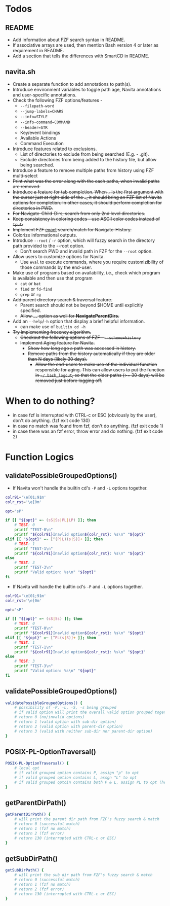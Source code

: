 # Todos

## README

- Add information about FZF search syntax in README.
- If associative arrays are used, then mention Bash version 4 or later as requirement in README.
- Add a section that tells the differences with SmartCD in README.

## navita.sh

- Create a separate function to add annotations to path(s).
- Introduce environment variables to toggle path age, Navita annotations and user-specific annotations.
- Check the following FZF options/features - 
    - `--filepath-word`
    - `--jump-labels=CHARS`
    - `--info=STYLE`
    - `--info-command=COMMAND`
    - `--header=STR`
    - Key/event bindings
    - Available Actions
    - Command Execution
- Introduce features related to exclusions.
    - List of directories to exclude from being searched (E.g. - .git).
    - Exclude directories from being added to the history file, but allow being searched.
- Introduce a feature to remove multiple paths from history using FZF multi-select
- ~~Print what was the error along with the each paths, when invalid paths are removed.~~
- ~~Introduce a feature for tab completion. When `-` is the first argument with the cursor just at right-side of the `-`, it should bring an FZF list of Navita options for completion. In other cases, it should perform completion for directories in PWD.~~
- ~~For Navigate-Child-Dirs, search from only 2nd level directories.~~
- ~~Keep consistency in coloring codes - use ASCII color codes instead of `tput`.~~
- ~~Implement FZF <u>exact</u> search/match for Navigate-History.~~
- Colorize informational outputs.
- Introduce `--root` / `-r` option, which will fuzzy search in the directory path provided to the --root option.
    - Don't search PWD and invalid path in FZF for the `--root` option.
- Allow users to customize options for Navita.
    - Use `eval` to execute commands, where you require customizibility of those commands by the end-user.
- Make use of programs based on availability, i.e., check which program is available and then use that program
    - `cat` or `bat`
    - `find` or `fd-find`
    - `grep` or `rg`
- ~~Add parent directory search & traversal feature.~~
    - Parent search should not be beyond $HOME until explicitly specified.
    - ~~Allow `..` option as well for <b>NavigateParentDirs</b>.~~
- Add an `--help`/`-h` option that display a brief helpful information.
    - can make use of `builtin cd -h`
- ~~Try implementing frecency algorithm.~~
    - ~~Checkout the following options of FZF - `--scheme=history`~~
    - ~~Implement Aging feature for Navita.~~
        - ~~Show how long ago a path was accessed in history.~~
        - ~~Remove paths from the history automatically if they are older than N days (likely 30 days).~~
            - ~~Allow the end-users to make use of the individual function responsible for aging. This can allow users to put the function in `~/.bash_logout`, so that the older paths (>= 30 days) will be removed just before logging off.~~

# When to do nothing?

- in case fzf is interrupted with CTRL-c or ESC (obviously by the user), don't do anything. (fzf exit code 130)
- in case no match was found from fzf, don't do anything. (fzf exit code 1)
- in case there was an fzf error, throw error and do nothing. (fzf exit code 2)

# Function Logics

## validatePossibleGroupedOptions()

- If Navita won't handle the builtin cd's `-P` and `-L` options together.

```bash
colr91='\e[01;91m'
colr_rst='\e[0m'

opt="sP"

if [[ "${opt}" =~ (sS|Ss|PL|LP) ]]; then
	# TEST: 0
	printf "TEST-0\n"
	printf "${colr91}Inavlid option${colr_rst}: %s\n" "${opt}"
elif [[ "${opt}" =~ [^(P|L)(s|S)]+ ]]; then
	# TEST: 1
	printf "TEST-1\n"
	printf "${colr91}Inavlid option${colr_rst}: %s\n" "${opt}"
else
	# TEST: 3
	printf "TEST-3\n"
	printf "Valid option: %s\n" "${opt}"
fi
```

- If Navita will handle the builtin cd's `-P` and `-L` options together.

```bash
colr91='\e[01;91m'
colr_rst='\e[0m'

opt="sP"

if [[ "${opt}" =~ (sS|Ss) ]]; then
	# TEST: 0
	printf "TEST-0\n"
	printf "${colr91}Inavlid option${colr_rst}: %s\n" "${opt}"
elif [[ "${opt}" =~ [^PL(s|S)]+ ]]; then
	# TEST: 1
	printf "TEST-1\n"
	printf "${colr91}Inavlid option${colr_rst}: %s\n" "${opt}"
else
	# TEST: 3
	printf "TEST-3\n"
	printf "Valid option: %s\n" "${opt}"
fi
```

## validatePossibleGroupedOptions()

```bash
validatePossibleGroupedOptions() {
	# possibility of -P, -L, -S, -s being grouped
	# if valid option will print the overall valid option grouped together.
	# return 0 (no/invalid options)
	# return 1 (valid option with sub-dir option)
	# return 2 (valid option with parent-dir option)
	# return 3 (valid with neither sub-dir nor parent-dir option)
}
```

## POSIX-PL-OptionTraversal()

```bash
POSIX-PL-OptionTraversal() {
	# local opt
	# if valid grouped option contains P, assign "p" to opt
	# if valid grouped option contains L, assgn "L" to opt
	# if valid grouped optoin contains both P & L, assign PL to opt (here order matters)
}
```

## getParentDirPath()

```bash
getParentDirPath() {
	# will print the parent dir path from FZF's fuzzy search & match
	# return 0 (successful match)
	# return 1 (fzf no match)
	# return 2 (fzf error)
	# return 130 (interrupted with CTRL-c or ESC)
}
```

## getSubDirPath()

```bash
getSubDirPath() {
	# will print the sub dir path from FZF's fuzzy search & match
	# return 0 (successful match)
	# return 1 (fzf no match)
	# return 2 (fzf error)
	# return 130 (interrupted with CTRL-c or ESC)
}
```
